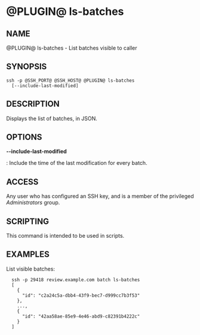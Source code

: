 @PLUGIN@ ls-batches
=====================

NAME
----
@PLUGIN@ ls-batches - List batches visible to caller

SYNOPSIS
--------
```
ssh -p @SSH_PORT@ @SSH_HOST@ @PLUGIN@ ls-batches
  [--include-last-modified]
```

DESCRIPTION
-----------
Displays the list of batches, in JSON.

OPTIONS
-----------
**\-\-include-last-modified**

: Include the time of the last modification for every batch.

ACCESS
------
Any user who has configured an SSH key, and is a member
of the privileged *Administrators* group.

SCRIPTING
---------
This command is intended to be used in scripts.

EXAMPLES
--------
List visible batches:

```
  ssh -p 29418 review.example.com batch ls-batches
  [
    {
      "id": "c2a24c5a-dbb4-43f9-bec7-d999cc7b3f53"
    },
    ...,
    {
      "id": "42aa58ae-85e9-4e46-abd9-c82391b4222c"
    }
  ]
```
